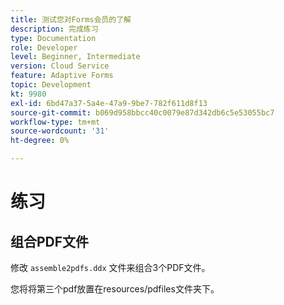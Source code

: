 ```yaml
---
title: 测试您对Forms会员的了解
description: 完成练习
type: Documentation
role: Developer
level: Beginner, Intermediate
version: Cloud Service
feature: Adaptive Forms
topic: Development
kt: 9980
exl-id: 6bd47a37-5a4e-47a9-9be7-782f611d8f13
source-git-commit: b069d958bbcc40c0079e87d342db6c5e53055bc7
workflow-type: tm+mt
source-wordcount: '31'
ht-degree: 0%

---
```


# 练习

## 组合PDF文件

修改 `assemble2pdfs.ddx` 文件来组合3个PDF文件。

您将将第三个pdf放置在resources/pdfiles文件夹下。
